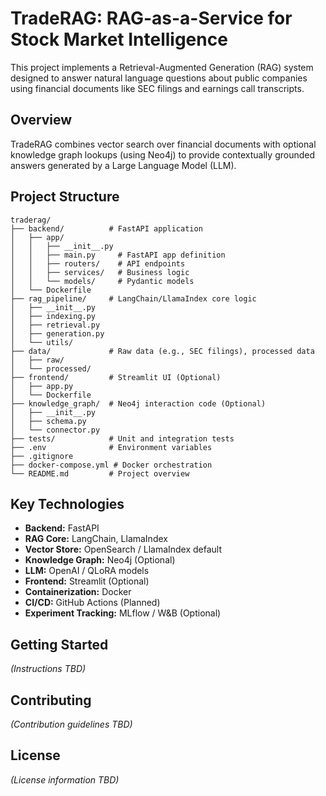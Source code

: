 # TradeRAG: RAG-as-a-Service for Stock Market Intelligence

This project implements a Retrieval-Augmented Generation (RAG) system designed to answer natural language questions about public companies using financial documents like SEC filings and earnings call transcripts.

## Overview

TradeRAG combines vector search over financial documents with optional knowledge graph lookups (using Neo4j) to provide contextually grounded answers generated by a Large Language Model (LLM).

## Project Structure

```
traderag/
├── backend/          # FastAPI application
│   ├── app/
│   │   ├── __init__.py
│   │   ├── main.py     # FastAPI app definition
│   │   ├── routers/    # API endpoints
│   │   ├── services/   # Business logic
│   │   └── models/     # Pydantic models
│   └── Dockerfile
├── rag_pipeline/     # LangChain/LlamaIndex core logic
│   ├── __init__.py
│   ├── indexing.py
│   ├── retrieval.py
│   ├── generation.py
│   └── utils/
├── data/             # Raw data (e.g., SEC filings), processed data
│   ├── raw/
│   └── processed/
├── frontend/         # Streamlit UI (Optional)
│   ├── app.py
│   └── Dockerfile
├── knowledge_graph/  # Neo4j interaction code (Optional)
│   ├── __init__.py
│   ├── schema.py
│   └── connector.py
├── tests/            # Unit and integration tests
├── .env              # Environment variables
├── .gitignore
├── docker-compose.yml # Docker orchestration
└── README.md         # Project overview
```

## Key Technologies

*   **Backend:** FastAPI
*   **RAG Core:** LangChain, LlamaIndex
*   **Vector Store:** OpenSearch / LlamaIndex default
*   **Knowledge Graph:** Neo4j (Optional)
*   **LLM:** OpenAI / QLoRA models
*   **Frontend:** Streamlit (Optional)
*   **Containerization:** Docker
*   **CI/CD:** GitHub Actions (Planned)
*   **Experiment Tracking:** MLflow / W&B (Optional)

## Getting Started

*(Instructions TBD)*

## Contributing

*(Contribution guidelines TBD)*

## License

*(License information TBD)* 